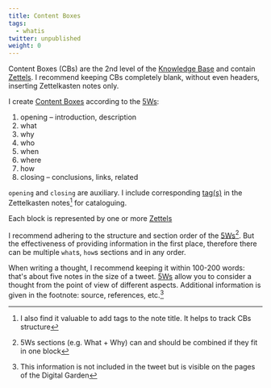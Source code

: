 ```yaml
---
title: Content Boxes
tags:
  - whatis
twitter: unpublished
weight: 0
---
```


Content Boxes (CBs) are the 2nd level of the [Knowledge Base](Knowledge%20Base.md) and contain [Zettels](Zettel.md). I recommend keeping CBs completely blank, without even headers, inserting Zettelkasten notes only.

I create [Content Boxes](Content%20Box.md) according to the [5Ws](The%205%20Ws%20and%201%20H.md):

1. opening – introduction, description
1. what
1. why
1. who
1. when
1. where
1. how
1. closing – conclusions, links, related

`opening` and `closing` are auxiliary. I include corresponding [tag(s)](in_progress\Tags.md) in the Zettelkasten notes[^202207281535-1] for cataloguing.

[^202207281535-1]: I also find it valuable to add tags to the note title. It helps to track CBs structure

Each block is represented by one or more [Zettels](Zettel.md)

I recommend adhering to the structure and section order of the [5Ws](The%205%20Ws%20and%201%20H.md)[^202207291417-1]. But the effectiveness of providing information in the first place, therefore there can be multiple `what`s, `how`s sections and in any order.

[^202207291417-1]: 5Ws sections (e.g. What + Why) can and should be combined if they fit in one block

When writing a thought, I recommend keeping it within 100-200 words: that's about five notes in the size of a tweet. [5Ws](The%205%20Ws%20and%201%20H.md) allow you to consider a thought from the point of view of different aspects. Additional information is given in the footnote: source, references, etc.[^202207271422-1]

[^202207271422-1]: This information is not included in the tweet but is visible on the pages of the Digital Garden
